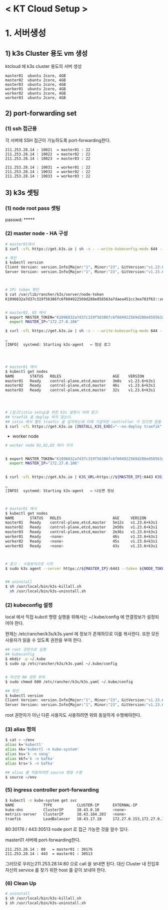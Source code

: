 #  < KT Cloud Setup >



# 1. 서버생성



## 1) k3s Cluster 용도 vm 생성

ktcloud 에 k3s cluster 용도의 서버 생성

```
master01  ubuntu 2core, 4GB
master02  ubuntu 2core, 4GB
master03  ubuntu 2core, 4GB
worker01  ubuntu 2core, 4GB
worker02  ubuntu 2core, 4GB
worker03  ubuntu 2core, 4GB
```



## 2) port-forwarding set

### (1) ssh 접근용

각 서버에 SSH 접근이 가능하도록 port-forwarding한다.

```
211.253.28.14 : 10021  = master01 : 22
211.253.28.14 : 10022  = master02 : 22
211.253.28.14 : 10023  = master03 : 22

211.253.28.14 : 10031  = worker01 : 22
211.253.28.14 : 10032  = worker02 : 22
211.253.28.14 : 10033  = worker03 : 22
```





## 3) k3s 셋팅



### (1) node root pass 셋팅

passwd: \*****



### (2) master node - HA 구성

```sh
# master01에서
$ curl -sfL https://get.k3s.io | sh -s - --write-kubeconfig-mode 644 --cluster-init

# 확인
$ kubectl version
Client Version: version.Info{Major:"1", Minor:"23", GitVersion:"v1.23.6+k3s1", GitCommit:"418c3fa858b69b12b9cefbcff0526f666a6236b9", GitTreeState:"clean", BuildDate:"2022-04-28T22:16:18Z", GoVersion:"go1.17.5", Compiler:"gc", Platform:"linux/amd64"}
Server Version: version.Info{Major:"1", Minor:"23", GitVersion:"v1.23.6+k3s1", GitCommit:"418c3fa858b69b12b9cefbcff0526f666a6236b9", GitTreeState:"clean", BuildDate:"2022-04-28T22:16:18Z", GoVersion:"go1.17.5", Compiler:"gc", Platform:"linux/amd64"}



# IP/ token 확인
$ cat /var/lib/rancher/k3s/server/node-token
K1096832a7d37c319f56386fc6f604922569d288e858563a7daea451cc3ea783f63::server:43e60b80a724226ba7cc986f30b2b468


# master02, 03 에서
$ export MASTER_TOKEN="K1096832a7d37c319f56386fc6f604922569d288e858563a7daea451cc3ea783f63::server:43e60b80a724226ba7cc986f30b2b468"
  export MASTER_IP="172.27.0.186"

$ curl -sfL https://get.k3s.io | sh -s - --write-kubeconfig-mode 644 --server https://${MASTER_IP}:6443 --token ${MASTER_TOKEN}

…
[INFO]  systemd: Starting k3s-agent   ← 정상 로그




# master01 에서
$ kubectl get nodes
NAME       STATUS   ROLES                       AGE    VERSION
master01   Ready    control-plane,etcd,master   3m8s   v1.23.6+k3s1
master02   Ready    control-plane,etcd,master   46s    v1.23.6+k3s1
master03   Ready    control-plane,etcd,master   32s    v1.23.6+k3s1




# [참고]istio setup을 위한 k3s 설정시 아래 참고
## traefik 을 deploy 하지 않는다. 
## istio 에서 별도 traefic 을 설치하는데 이때 기설치된 controller 가 있으면 충돌 발생함
$ curl -sfL https://get.k3s.io |INSTALL_K3S_EXEC="--no-deploy traefik" sh -

```



- worker node

```sh
# worker node 01,02,03 에서 각각


$ export MASTER_TOKEN="K1096832a7d37c319f56386fc6f604922569d288e858563a7daea451cc3ea783f63::server:43e60b80a724226ba7cc986f30b2b468"
  export MASTER_IP="172.27.0.186"
  

$ curl -sfL https://get.k3s.io | K3S_URL=https://${MASTER_IP}:6443 K3S_TOKEN=${MASTER_TOKEN} sh -

…
[INFO]  systemd: Starting k3s-agent   ← 나오면 정상



# master01 에서
$ kubectl get nodes 
NAME       STATUS   ROLES                       AGE     VERSION
master01   Ready    control-plane,etcd,master   5m12s   v1.23.6+k3s1
master02   Ready    control-plane,etcd,master   2m50s   v1.23.6+k3s1
master03   Ready    control-plane,etcd,master   2m36s   v1.23.6+k3s1
worker01   Ready    <none>                      46s     v1.23.6+k3s1
worker02   Ready    <none>                      45s     v1.23.6+k3s1
worker03   Ready    <none>                      43s     v1.23.6+k3s1



# 참고 - 수동방식으로 시작
$ sudo k3s agent --server https://${MASTER_IP}:6443 --token ${NODE_TOKEN} &


## uninstall
$ sh /usr/local/bin/k3s-killall.sh
  sh /usr/local/bin/k3s-uninstall.sh

```





### (2) kubeconfig 설정

local 에서 직접 kubctl 명령 실행을 위해서는 ~/.kube/config 에 연결정보가 설정되어야 한다.

현재는 /etc/rancher/k3s/k3s.yaml 에 정보가 존재하므로 이를 복사한다. 또한 모든 사용자가 읽을 수 있도록 권한을 부여 한다.

```sh
## root 권한으로 실행
## kubeconfig
$ mkdir -p ~/.kube
$ sudo cp /etc/rancher/k3s/k3s.yaml ~/.kube/config


# 자신만 RW 권한 부여
$ sudo chmod 600 /etc/rancher/k3s/k3s.yaml ~/.kube/config

## 확인
$ kubectl version
Client Version: version.Info{Major:"1", Minor:"23", GitVersion:"v1.23.6+k3s1", GitCommit:"418c3fa858b69b12b9cefbcff0526f666a6236b9", GitTreeState:"clean", BuildDate:"2022-04-28T22:16:18Z", GoVersion:"go1.17.5", Compiler:"gc", Platform:"linux/amd64"}
Server Version: version.Info{Major:"1", Minor:"23", GitVersion:"v1.23.6+k3s1", GitCommit:"418c3fa858b69b12b9cefbcff0526f666a6236b9", GitTreeState:"clean", BuildDate:"2022-04-28T22:16:18Z", GoVersion:"go1.17.5", Compiler:"gc", Platform:"linux/amd64"}

```

root 권한자가 아닌 다른 사용자도 사용하려면 위와 동일하게 수행해야한다.





### (3) alias 정의

```sh
$ cat > ~/env
alias k='kubectl'
alias kk='kubectl -n kube-system'
alias ks='k -n song'
alias kkf='k -n kafka'
alias krs='k -n kafka'

## alias 를 적용하려면 source 명령 수행
$ source ~/env
```



### (5) ingress controller port-forwarding 

```sh
$ kubectl -n kube-system get svc
NAME             TYPE           CLUSTER-IP      EXTERNAL-IP                                                                  PORT(S)                      AGE
kube-dns         ClusterIP      10.43.0.10      <none>                                                                       53/UDP,53/TCP,9153/TCP       9m13s
metrics-server   ClusterIP      10.43.164.203   <none>                                                                       443/TCP                      9m12s
traefik          LoadBalancer   10.43.17.18     172.27.0.153,172.27.0.176,172.27.0.186,172.27.0.238,172.27.0.39,172.27.0.6   80:30176/TCP,443:30513/TCP   7m42s


```

80:30176 / 443:30513 node port 로 접근 가능한 것을 알수 있다.

master01 서버에 port-forwarding한다.

```
211.253.28.14 : 80   = master01 : 30176 
211.253.28.14 : 443  = master01 : 30513 
```

그러므로 우리는211.253.28.14:80 으로 call 을 보내면 된다.  대신 Cluster 내 진입후 자신의 service 를 찾기 위한 host 를 같이 보내야 한다. 



### (6) Clean Up

```sh
# uninstall
$ sh /usr/local/bin/k3s-killall.sh
$ sh /usr/local/bin/k3s-uninstall.sh 

```



